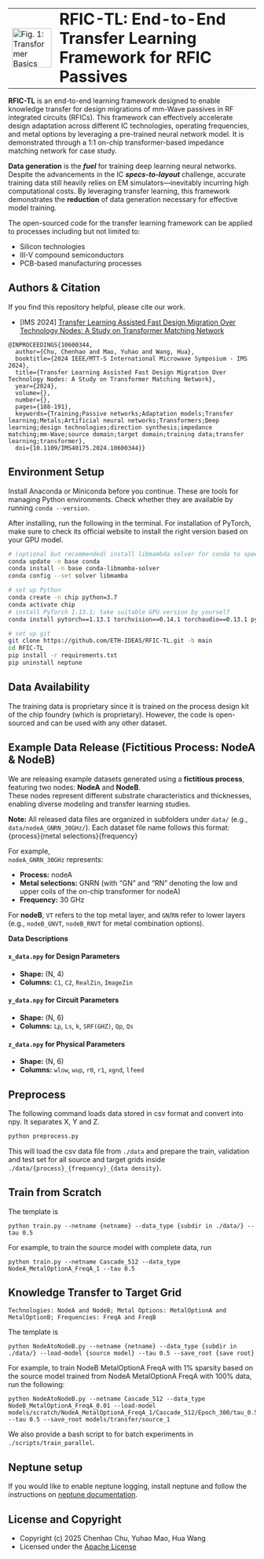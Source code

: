 <!-- 
<p align="center">
  <img src="figures/ideas_eth.png" alt="Fig. 1: Transformer Basics" style="height:80px; object-fit: contain;">

# RFIC-TL: End-to-End Transfer Learning Framework for RFIC Passives

### Transfer Learning Framework -->
<table>
  <tr>
    <td style="vertical-align: middle;">
      <img src="figures/ideas_eth.jpg" alt="Fig. 1: Transformer Basics" style="height:80px; object-fit:contain;">
    </td>
    <td style="vertical-align: middle;">
      <h1 style="margin:0;">RFIC-TL: End-to-End Transfer Learning Framework for RFIC Passives</h1>
    </td>
  </tr>
</table>

**RFIC-TL** is an end-to-end learning framework designed to enable knowledge transfer for design migrations of mm-Wave passives in RF integrated circuits (RFICs). This framework can effectively accelerate design adaptation across different IC technologies, operating frequencies, and metal options by leveraging a pre-trained neural network model. It is demonstrated through a 1:1 on-chip transformer-based impedance matching network for case study.

**Data generation** is the ***fuel*** for training deep learning neural networks. Despite the advancements in the IC ***specs-to-layout*** challenge, accurate training data still heavily relies on EM simulators—inevitably incurring high computational costs. By leveraging transfer learning, this framework demonstrates the **reduction** of data generation necessary for effective model training.

The open-sourced code for the transfer learning framework can be applied to processes including but not limited to:
- Silicon technologies
- III-V compound semiconductors
- PCB-based manufacturing processes

## Authors & Citation
If you find this repository helpful, please cite our work.
- [IMS 2024] [Transfer Learning Assisted Fast Design Migration Over Technology Nodes: A Study on Transformer Matching Network](https://ieeexplore.ieee.org/document/10600344)
```
@INPROCEEDINGS{10600344,
  author={Chu, Chenhao and Mao, Yuhao and Wang, Hua},
  booktitle={2024 IEEE/MTT-S International Microwave Symposium - IMS 2024}, 
  title={Transfer Learning Assisted Fast Design Migration Over Technology Nodes: A Study on Transformer Matching Network}, 
  year={2024},
  volume={},
  number={},
  pages={188-191},
  keywords={Training;Passive networks;Adaptation models;Transfer learning;Metals;Artificial neural networks;Transformers;Deep learning;design technologies;direction synthesis;impedance matching;mm-Wave;source domain;target domain;training data;transfer learning;transformer},
  doi={10.1109/IMS40175.2024.10600344}}
```

## Environment Setup

Install Anaconda or Miniconda before you continue. These are tools for managing Python environments. Check whether they are available by running ```conda --version```.

After installing, run the following in the terminal. For installation of PyTorch, make sure to check its official website to install the right version based on your GPU model.
```bash
# (optional but recommended) install libmambda solver for conda to speed up environment solving
conda update -n base conda
conda install -n base conda-libmamba-solver
conda config --set solver libmamba

# set up Python
conda create -n chip python=3.7
conda activate chip
# install PyTorch 1.13.1; take suitable GPU version by yourself
conda install pytorch==1.13.1 torchvision==0.14.1 torchaudio==0.13.1 pytorch-cuda=11.6 -c pytorch -c nvidia

# set up git
git clone https://github.com/ETH-IDEAS/RFIC-TL.git -b main
cd RFIC-TL
pip install -r requirements.txt
pip uninstall neptune
```

## Data Availability
The training data is proprietary since it is trained on the process design kit of the chip foundry (which is proprietary). However, the code is open-sourced and can be used with any other dataset.

## Example Data Release (Fictitious Process: NodeA & NodeB)

We are releasing example datasets generated using a **fictitious process**, featuring two nodes: **NodeA** and **NodeB**.  
These nodes represent different substrate characteristics and thicknesses, enabling diverse modeling and transfer learning studies.

**Note:** All released data files are organized in subfolders under `data/` (e.g., `data/nodeA_GNRN_30GHz/`).
Each dataset file name follows this format: {process}{metal selections}{frequency}

For example,  
`nodeA_GNRN_30GHz` represents:
- **Process:** nodeA
- **Metal selections:** GNRN (with “GN” and “RN” denoting the low and upper coils of the on-chip transformer for nodeA)
- **Frequency:** 30 GHz

For **nodeB**, `VT` refers to the top metal layer, and `GN`/`RN` refer to lower layers (e.g., `nodeB_GNVT`, `nodeB_RNVT` for metal combination options).

**Data Descriptions**
#### `x_data.npy` for Design Parameters
- **Shape:** (N, 4)
- **Columns:** `C1`, `C2`, `RealZin`, `ImageZin`
#### `y_data.npy` for Circuit Parameters
- **Shape:** (N, 6)
- **Columns:** `Lp`, `Ls`, `k`, `SRF(GHZ)`, `Qp`, `Qs`
#### `z_data.npy` for Physical Parameters
- **Shape:** (N, 6)
- **Columns:** `wlow`, `wup`, `r0`, `r1`, `xgnd`, `lfeed`

## Preprocess

The following command loads data stored in csv format and convert into npy. It separates X, Y and Z.
```bash
python preprocess.py
```
This will load the csv data file from ```./data``` and prepare the train, validation and test set for all source and target grids inside ```./data/{process}_{frequency}_{data density}```.

## Train from Scratch

The template is
```
python train.py --netname {netname} --data_type {subdir in ./data/} --tau 0.5 
```

For example, to train the source model with complete data, run
```
python train.py --netname Cascade_512 --data_type NodeA_MetalOptionA_FreqA_1 --tau 0.5 
```

## Knowledge Transfer to Target Grid

```
Technologies: NodeA and NodeB; Metal Options: MetalOptionA and MetalOptionB; Frequencies: FreqA and FreqB
```


The template is
```
python NodeAtoNodeB.py --netname {netname} --data_type {subdir in ./data/} --load-model {source model} --tau 0.5 --save_root {save root}
```

For example, to train NodeB MetalOptionA FreqA with 1% sparsity based on the source model trained from NodeA MetalOptionA FreqA with 100% data, run the following:
```
python NodeAtoNodeB.py --netname Cascade_512 --data_type NodeB_MetalOptionA_FreqA_0.01 --load-model models/scratch/NodeA_MetalOptionA_FreqA_1/Cascade_512/Epoch_300/tau_0.5/model.pt --tau 0.5 --save_root models/transfer/source_1
```

We also provide a bash script to for batch experiments in ```./scripts/train_parallel```.

## Neptune setup

If you would like to enable neptune logging, install neptune and follow the instructions on [neptune documentation](https://docs.neptune.ai/setup/setting_api_token/).

License and Copyright
---------------------

* Copyright (c) 2025 Chenhao Chu, Yuhao Mao, Hua Wang
* Licensed under the [Apache License](https://www.apache.org/licenses/LICENSE-2.0)
